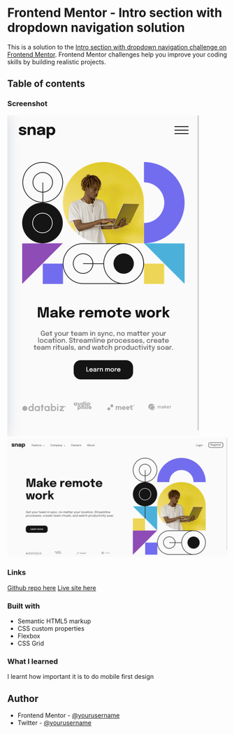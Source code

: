 # Frontend Mentor - Intro section with dropdown navigation solution

This is a solution to the [Intro section with dropdown navigation challenge on Frontend Mentor](https://www.frontendmentor.io/challenges/intro-section-with-dropdown-navigation-ryaPetHE5). Frontend Mentor challenges help you improve your coding skills by building realistic projects. 

## Table of contents

### Screenshot

![](./design/Mobile%20view.png)
![](./design/Desktop%20view.png)




### Links

[Github repo here](https://github.com/myspace8/intro-section-with-dropdown-navigation-main)
[Live site here](https://myspace8.github.io/intro-section-with-dropdown-navigation-main/)


### Built with

- Semantic HTML5 markup
- CSS custom properties
- Flexbox
- CSS Grid


### What I learned

I learnt how important it is to do mobile first design


## Author

- Frontend Mentor - [@yourusername](https://www.frontendmentor.io/profile/myspace8)
- Twitter - [@yourusername](https://twitter.com/owoahene_joseph)
